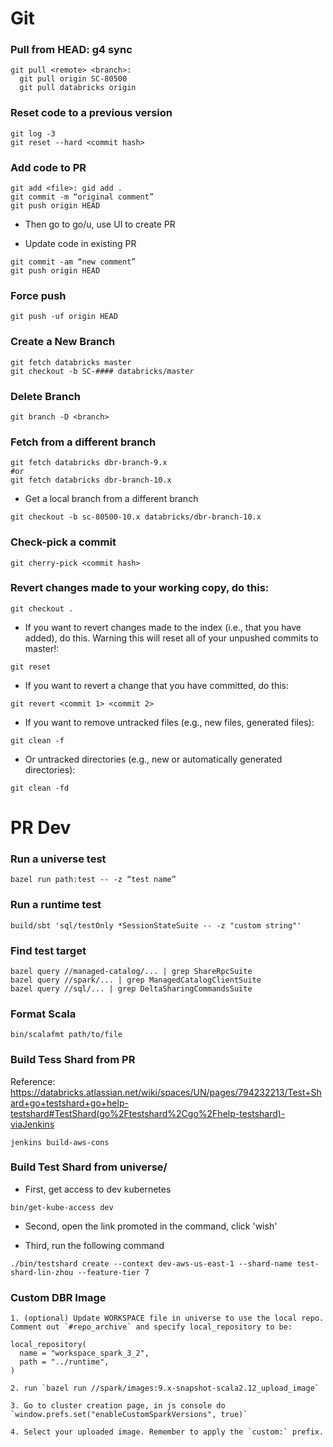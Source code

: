 # Git
### Pull from HEAD: g4 sync
```
git pull <remote> <branch>:
  git pull origin SC-80500
  git pull databricks origin
```

### Reset code to a previous version
```
git log -3
git reset --hard <commit hash>
```

### Add code to PR
```
git add <file>: gid add .
git commit -m “original comment”
git push origin HEAD
```
- Then go to go/u, use UI to create PR

- Update code in existing PR
```
git commit -am “new comment”
git push origin HEAD
```

### Force push
```
git push -uf origin HEAD
```

### Create a New Branch
```
git fetch databricks master
git checkout -b SC-#### databricks/master
```

### Delete Branch
```
git branch -D <branch>
```

### Fetch from a different branch
```
git fetch databricks dbr-branch-9.x
#or 
git fetch databricks dbr-branch-10.x
```
- Get a local branch from a different branch 
```
git checkout -b sc-80500-10.x databricks/dbr-branch-10.x
```

### Check-pick a commit
```
git cherry-pick <commit hash>
```

### Revert changes made to your working copy, do this:
```
git checkout .
```

- If you want to revert changes made to the index (i.e., that you have added), do this. Warning this will reset all of your unpushed commits to master!:
```
git reset
```

- If you want to revert a change that you have committed, do this:
```
git revert <commit 1> <commit 2>
```

- If you want to remove untracked files (e.g., new files, generated files):
```
git clean -f
```
- Or untracked directories (e.g., new or automatically generated directories):
```
git clean -fd
```

# PR Dev
### Run a universe test
```
bazel run path:test -- -z “test name”
```

### Run a runtime test
```
build/sbt 'sql/testOnly *SessionStateSuite -- -z "custom string"'  
```

### Find test target 
```
bazel query //managed-catalog/... | grep ShareRpcSuite
bazel query //spark/... | grep ManagedCatalogClientSuite
bazel query //sql/... | grep DeltaSharingCommandsSuite
```

### Format Scala 
```
bin/scalafmt path/to/file
```

### Build Tess Shard from PR
Reference: https://databricks.atlassian.net/wiki/spaces/UN/pages/794232213/Test+Shard+go+testshard+go+help-testshard#TestShard(go%2Ftestshard%2Cgo%2Fhelp-testshard)-viaJenkins
```
jenkins build-aws-cons
```

### Build Test Shard from universe/
- First, get access to dev kubernetes
```
bin/get-kube-access dev
```
- Second, open the link promoted in the command, click 'wish'

- Third, run the following command
```
./bin/testshard create --context dev-aws-us-east-1 --shard-name test-shard-lin-zhou --feature-tier 7
```

### Custom DBR Image

```
1. (optional) Update WORKSPACE file in universe to use the local repo. Comment out `#repo_archive` and specify local_repository to be:

local_repository(
  name = "workspace_spark_3_2",
  path = "../runtime",
)

2. run `bazel run //spark/images:9.x-snapshot-scala2.12_upload_image`

3. Go to cluster creation page, in js console do `window.prefs.set("enableCustomSparkVersions", true)`

4. Select your uploaded image. Remember to apply the `custom:` prefix.
```


